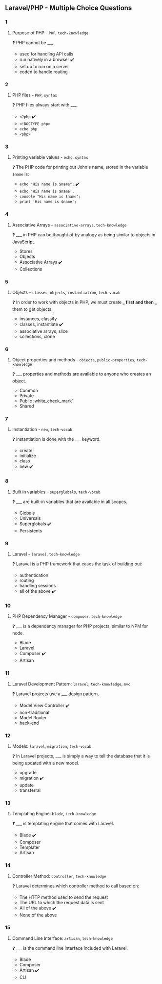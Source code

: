 ## Laravel/PHP - Multiple Choice Questions

### 1

1. Purpose of PHP - `PHP`, `tech-knowledge`

   ❓ PHP cannot be \_\_\_.

   - used for handling API calls
   - run natively in a browser ✔️
   - set up to run on a server
   - coded to handle routing

### 2

1.  PHP files - `PHP`, `syntax`

    ❓ PHP files always start with \_\_\_.

    - `<?php` ✔️
    - `<!DOCTYPE php>`
    - `echo php`
    - `<php>`

### 3

1. Printing variable values - `echo`, `syntax`

   ❓ The PHP code for printing out John's name, stored in the variable `$name` is:

   - `echo "His name is $name";` ✔️
   - `echo 'His name is $name';`
   - `console "His name is $name";`
   - `print 'His name is $name';`

### 4

1. Associative Arrays - `associative-arrays`, `tech-knowledge`

   ❓ \_\_\_ in PHP can be thought of by analogy as being similar to objects in JavaScript.

   - Stores
   - Objects
   - Associative Arrays ✔️
   - Collections

### 5

1. Objects - `classes`, `objects`, `instantiation`, `tech-vocab`

   ❓ In order to work with objects in PHP, we must create **_ first and then _** them to get objects.

   - instances, classify
   - classes, instantiate ✔️
   - associative arrays, slice
   - collections, clone

### 6

1. Object properties and methods - `objects`, `public-properties`, `tech-knowledge`

   ❓ \_\_\_ properties and methods are available to anyone who creates an object.

   - Common
   - Private
   - Public :white_check_mark`
   - Shared

### 7

1. Instantiation - `new`, `tech-vocab`

   ❓ Instantiation is done with the \_\_\_ keyword.

   - create
   - initialize
   - class
   - new ✔️

### 8

1. Built in variables - `superglobals`, `tech-vocab`

   ❓ \_\_\_ are built-in variables that are available in all scopes.

   - Globals
   - Universals
   - Superglobals ✔️
   - Persistents

### 9

1. Laravel - `laravel`, `tech-knowledge`

   ❓ Laravel is a PHP framework that eases the task of building out:

   - authentication
   - routing
   - handling sessions
   - all of the above ✔️

### 10

1. PHP Dependency Manager - `composer`, `tech-knowledge`

   ❓ \_\_\_ is a dependency manager for PHP projects, similar to NPM for node.

   - Blade
   - Laravel
   - Composer ✔️
   - Artisan

### 11

1. Laravel Development Pattern: `laravel`, `tech-knowledge`, `mvc`

   ❓ Laravel projects use a \_\_\_ design pattern.

   - Model View Controller ✔️
   - non-traditional
   - Model Router
   - back-end

### 12

1. Models: `laravel`, `migration`, `tech-vocab`

   ❓ In Laravel projects, \_\_\_ is simply a way to tell the database that it is being updated with a new model.

   - upgrade
   - migration ✔️
   - update
   - transferral

### 13

1. Templating Engine: `blade`, `tech-knowledge`

   ❓ \_\_\_ is templating engine that comes with Laravel.

   - Blade ✔️
   - Composer
   - Templater
   - Artisan

### 14

1. Controller Method: `controller`, `tech-knowledge`

   ❓ Laravel determines which controller method to call based on:

   - The HTTP method used to send the request
   - The URL to which the request data is sent
   - All of the above ✔️
   - None of the above

### 15

1. Command Line Interface: `artisan`, `tech-knowledge`

   ❓ \_\_\_ is the command line interface included with Laravel.

   - Blade
   - Composer
   - Artisan ✔️
   - CLI
